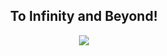<!-- <span >What's up, World!!</span> -->

<!--
----------------------------------------------------------------------------------------------------------------------
          ^__^                      G|C                      ^__^
          (oo)\_______            N  |  H            _______/(oo)
          (__)\ 0   0 )\  *      U--------U      *  /0   0 )/(__)
              ||--0-w | \/        H  |  N         \/| --0-w||                         \ |  / 
              ||     ||             C|G             ||     ||     \|/      \v/         \||/


-->

<div align="center">
  <h2>To Infinity and Beyond!</h2>
  
![](https://komarev.com/ghpvc/?username=HiamKaito&color=blueviolet&style=flat-square&label=Visitors)


<!-- 
 <h3> <-- Visit my google sites for more information<h3>
-->
</div>
          
<!-- </div>
<div align="center">
  <img width="300" height="300" src="https://i.imgur.com/EUIqpd0.gif">
  <img width="500" height="300" src="https://github-profile-summary-cards.vercel.app/api/cards/repos-per-language?username=HiamKaito&theme=vue">
</div>

https://drive.google.com/drive/folders/18O_mTyToad8EBTdI3ipSoe6jIe0gdNRk?fbclid=IwAR0pWnIcKunH5Vbd8uCDDqL5pmmILAldrs_-WThSMGxRZWJqsw_pRAAcIis

![Ashutosh's github activity graph](https://activity-graph.herokuapp.com/graph?username=HiamKaito&theme=github) -->
